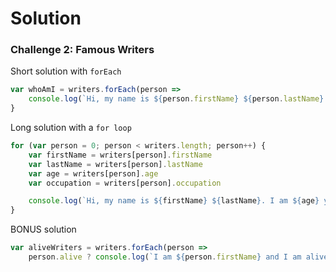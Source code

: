 # Solution

### Challenge 2: Famous Writers

Short solution with `forEach`
```js
var whoAmI = writers.forEach(person =>
    console.log(`Hi, my name is ${person.firstName} ${person.lastName}. I am ${person.age} years old, and work as a ${person.occupation}.`))
}
```

Long solution with a `for loop`
```js
for (var person = 0; person < writers.length; person++) {
    var firstName = writers[person].firstName
    var lastName = writers[person].lastName
    var age = writers[person].age
    var occupation = writers[person].occupation

    console.log(`Hi, my name is ${firstName} ${lastName}. I am ${age} years old, and work as a ${occupation}.`);
}
```

BONUS solution
```js
var aliveWriters = writers.forEach(person =>
    person.alive ? console.log(`I am ${person.firstName} and I am alive!`) : false)
```